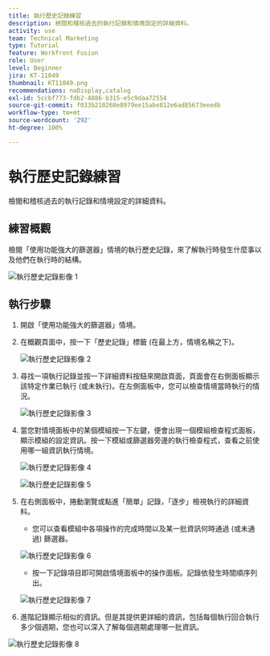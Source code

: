 ```yaml
---
title: 執行歷史記錄練習
description: 檢閱和稽核過去的執行記錄和情境設定的詳細資料。
activity: use
team: Technical Marketing
type: Tutorial
feature: Workfront Fusion
role: User
level: Beginner
jira: KT-11049
thumbnail: KT11049.png
recommendations: noDisplay,catalog
exl-id: 5ccbf773-fdb2-4886-b315-e5c9daa72554
source-git-commit: f033b210268e8979ee15abe812e6ad85673eeedb
workflow-type: tm+mt
source-wordcount: '292'
ht-degree: 100%

---
```


# 執行歷史記錄練習

檢閱和稽核過去的執行記錄和情境設定的詳細資料。

## 練習概觀

檢閱「使用功能強大的篩選器」情境的執行歷史記錄，來了解執行時發生什麼事以及他們在執行時的結構。

![執行歷史記錄影像 1](../12-exercises/assets/execution-history-walkthrough-1.png)

## 執行步驟

1. 開啟「使用功能強大的篩選器」情境。
1. 在概觀頁面中，按一下「歷史記錄」標籤 (在最上方，情境名稱之下)。

   ![執行歷史記錄影像 2](../12-exercises/assets/execution-history-walkthrough-2.png)

1. 尋找一項執行記錄並按一下詳細資料按鈕來開啟頁面，頁面會在右側面板顯示該特定作業已執行 (或未執行)。在左側面板中，您可以檢查情境當時執行的情況。

   ![執行歷史記錄影像 3](../12-exercises/assets/execution-history-walkthrough-3.png)

1. 當您對情境面板中的某個模組按一下左鍵，便會出現一個模組檢查程式面板，顯示模組的設定資訊。按一下模組或篩選器旁邊的執行檢查程式，查看之前使用哪一組資訊執行情境。

   ![執行歷史記錄影像 4](../12-exercises/assets/execution-history-walkthrough-4.png)

   ![執行歷史記錄影像 5](../12-exercises/assets/execution-history-walkthrough-5.png)


1. 在右側面板中，捲動瀏覽或點進「簡單」記錄，「逐步」檢視執行的詳細資料。

   + 您可以查看模組中各項操作的完成時間以及某一批資訊何時通過 (或未通過) 篩選器。

   ![執行歷史記錄影像 6](../12-exercises/assets/execution-history-walkthrough-6.png)

   + 按一下記錄項目即可開啟情境面板中的操作面板。記錄依發生時間順序列出。


   ![執行歷史記錄影像 7](../12-exercises/assets/execution-history-walkthrough-7.png)


1. 進階記錄顯示相似的資訊。但是其提供更詳細的資訊，包括每個執行回合執行多少個週期，您也可以深入了解每個週期處理哪一批資訊。

![執行歷史記錄影像 8](../12-exercises/assets/execution-history-walkthrough-8.png)

